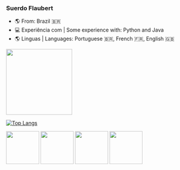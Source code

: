 ### Suerdo Flaubert

- 🌎 From: Brazil 🇧🇷
- 💻 Experiência com | Some experience with: Python and Java
- 🌎 Linguas | Languages: Portuguese 🇧🇷, French 🇫🇷, English 🇬🇧


<div align="left" style="display: inline_block">
  <a href="https://github.com/victoriaraujo">
  <img height="180em" src="https://github-readme-stats.vercel.app/api?username=suerdo&count_private=true&show_icons=true&theme=tokyonight&hide_border=true">
</div>

[![Top Langs](https://github-readme-stats.vercel.app/api/top-langs/?username=suerdo&count_private=true&layout=compact&theme=tokyonight&hide_border=true)](https://github.com/anuraghazra/github-readme-stats)

<p align="left">
  <img src="https://cdn.jsdelivr.net/gh/devicons/devicon/icons/java/java-original-wordmark.svg" width="90vw"/>
    <img src="https://cdn.jsdelivr.net/gh/devicons/devicon/icons/python/python-original-wordmark.svg" width="90vw" />
     <img src="https://cdn.jsdelivr.net/gh/devicons/devicon/icons/html5/html5-original-wordmark.svg" width="90vw"/>
      <img src="https://cdn.jsdelivr.net/gh/devicons/devicon/icons/css3/css3-original-wordmark.svg" width="90vw"/>
       
          
</p>
